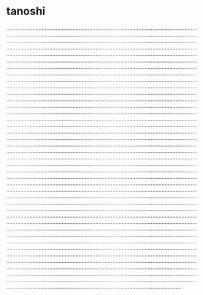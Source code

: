 # tanoshi

..................................................................................................................................................................................................................................................................................................................................................................................................................................................................................................................................................................................................................................................................................................................................................................................................................................................................................................................................................................................................................................................................................................................................................................................................................................................................................................................................................................................................................................................................................................................................................................................................................................................................................................................................................................................................................................................................................................................................................................................................................................................................................................................................................................................................................................................................................................................................................................................................................................................................................................................................................................................................................................................................................................................................................................................................................................................................................................................................................................................................................................................................................................................................................................................................................................................................................................................................................................................................................................................................................................................................................................................................................................................................................................................................................................................................................................................................................................................................................................................................................................................................................................................................................................................................................................................................................................................................................................................................................................................................................................................................................................................................................................................................................................................................................................................................................................................................................................................................................................................................................................................................................................................................................................................................................................................................................